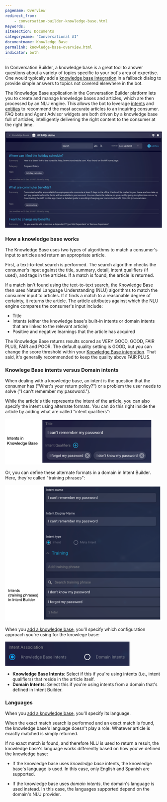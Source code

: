 ```yaml
---
pagename: Overview
redirect_from:
    - conversation-builder-knowledge-base.html
Keywords:
sitesection: Documents
categoryname: "Conversational AI"
documentname: Knowledge Base
permalink: knowledge-base-overview.html
indicator: both
---
```


In Conversation Builder, a knowledge base is a great tool to answer questions about a variety of topics specific to your bot's area of expertise. One would typically add a [knowledge base integration](conversation-builder-integrations-knowledge-base-integrations.html) in a fallback dialog to provide simple answers to topics not covered elsewhere in the bot.

The Knowledge Base application in the Conversation Builder platform lets you to create and manage knowledge bases and articles, which are then processed by an NLU engine. This allows the bot to leverage [intents](intent-builder-intents.html) and [entities](intent-builder-entities.html) to recommend the most accurate articles to an inquiring consumer. FAQ bots and Agent Advisor widgets are both driven by a knowledge base full of articles, intelligently delivering the right content to the consumer at the right time.

<img class="fancyimage" style="width:750px" src="img/ConvoBuilder/kb_overview.png">

### How a knowledge base works

The Knowledge Base uses two types of algorithms to match a consumer's input to articles and return an appropriate article.

First, a text-to-text search is performed. The search algorithm checks the consumer's input against the title, summary, detail, intent qualifiers (if used), and tags in the articles. If a match is found, the article is returned.

If a match isn't found using the text-to-text search, the Knowledge Base then uses Natural Language Understanding (NLU) algorithms to match the consumer input to articles. If it finds a match to a reasonable degree of certainty, it returns the article. The article attributes against which the NLU engine compares the consumer's input include:

* Title
* Intents (either the knowledge base's built-in intents or domain intents that are linked to the relevant article)
* Positive and negative learnings that the article has acquired

The Knowledge Base returns results scored as VERY GOOD, GOOD, FAIR PLUS, FAIR and POOR. The default quality setting is GOOD, but you can change the score threshold within your [Knowledge Base integration](conversation-builder-integrations-knowledge-base-integrations.html). That said, it's generally recommended to keep the quality above FAIR PLUS.

### Knowlege Base intents versus Domain intents

When dealing with a knowledge base, an intent is the question that the consumer has ("What's your return policy?") or a problem the user needs to solve ("I can't remember my password."). 

While the article's title represents the intent of the article, you can also specify the intent using alternate formats. You can do this right inside the article by adding what are called "intent qualifiers":

<img style="width:475px" src="img/ConvoBuilder/kb_intents_KB.png">

Or, you can define these alternate formats in a domain in Intent Builder. Here, they're called "training phrases":

<img style="width:525px" src="img/ConvoBuilder/kb_intents_IB.png">

When you [add a knowledge base](knowledge-base-knowledge-bases.html#add-a-knowledge-base), you'll specify which configuration approach you're using for the knowlege base:

<img class="fancyimage" style="width:400px" src="img/ConvoBuilder/kb_intentAssociation.png">

* **Knowledge Base Intents**: Select if this if you're using intents (i.e., intent qualifiers) that reside in the article itself.
* **Domain Intents**: Select this if you're using intents from a domain that's defined in Intent Builder.

### Languages

When you [add a knowledge base](knowledge-base-knowledge-bases.html#add-a-knowledge-base), you'll specify its language.

When the exact match search is performed and an exact match is found, the knowledge base's language doesn't play a role. Whatever article is exactly matched is simply returned.

If no exact match is found, and therefore NLU is used to return a result, the knowledge base's language works differently based on how you've defined the knowledge base:

* If the knowledge base uses *knowledge base* intents, the knowledge base's language is used. In this case, only English and Spanish are supported.

* If the knowledge base uses *domain intents*, the domain's language is used instead. In this case, the languages supported depend on the domain's NLU provider.